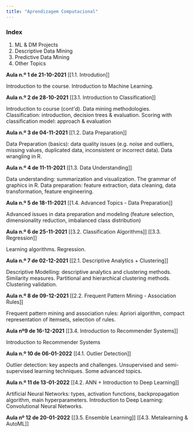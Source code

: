 ```yaml
---
title: "Aprendizagem Computacional"
---
```


### Index
1. ML & DM Projects
2. Descriptive Data Mining
3. Predictive Data Mining
4. Other Topics

**Aula n.º 1 de 21-10-2021**
[[1.1. Introdution]]

Introduction to the course. 
Introduction to Machine Learning.

**Aula n.º 2 de 28-10-2021**
[[3.1. Introduction to Classification]]

Introduction to course (cont'd). 
Data mining methodologies.  
Classification: introduction, decision trees & evaluation. 
Scoring with classification model: approach & evaluation

**Aula n.º 3 de 04-11-2021**
[[1.2. Data Preparation]] 

Data Preparation (basics): data quality issues (e.g. noise and outliers, missing values, duplicated data, inconsistent or incorrect data). 
Data wrangling in R.

**Aula n.º 4 de 11-11-2021**
[[1.3. Data Understanding]]

Data understanding: summarization and visualization. 
The grammar of graphics in R. 
Data preparation: feature extraction, data cleaning, data transformation, feature engineering.

**Aula n.º 5 de 18-11-2021**
[[1.4. Advanced Topics - Data Preparation]]

Advanced issues in data preparation and modeling (feature selection, dimensionality reduction, imbalanced class distribution)

**Aula n.º 6 de 25-11-2021**
[[3.2. Classification Algorithms]]
[[3.3. Regression]]

Learning algorithms. 
Regression.

**Aula n.º 7 de 02-12-2021**
[[2.1. Descriptive Analytics + Clustering]]

Descriptive Modelling: descriptive analytics and clustering methods. 
Similarity measures. 
Partitional and hierarchical clustering methods. 
Clustering validation.

**Aula n.º 8 de 09-12-2021**
[[2.2. Frequent Pattern Mining - Association Rules]]

Frequent pattern mining and association rules: Apriori algorithm, compact representation of itemsets, selection of rules.

**Aula nº9 de 16-12-2021**
[[3.4. Introduction to Recommender Systems]]

Introduction to Recommender Systems

**Aula n.º 10 de 06-01-2022**
[[4.1. Outlier Detection]]

Outlier detection: key aspects and challenges. 
Unsupervised and semi-supervised learning techniques. 
Some advanced topics.

**Aula n.º 11 de 13-01-2022**
[[4.2. ANN + Introduction to Deep Learning]]

Artificial Neural Networks: types, activation functions, backpropagation algorithm, main hyperparameters. 
Introduction to Deep Learning: Convolutional Neural Networks.

**Aula nº 12 de 20-01-2022**
[[3.5. Ensemble Learning]]
[[4.3. Metalearning & AutoML]]